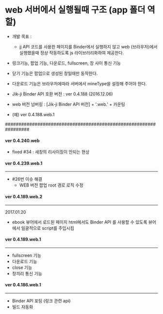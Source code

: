 ﻿# web 서버에서 실행될때 구조 (app 폴더 역할)

* 개발 목표 :
  - jj API 코드를 사용한 페이지를 Binder에서 실행하지 않고 web (브라우저)에서 실행했을때
    정상 작동하도록 js 라이브러리화하여 제공한다.
* 링크기능, 팝업 기능, 다운로드, fullscreen, 창 사이 통신 기능
* 닫기 기능은 팝업으로 생성된 창일때만 동작한다.
* 다운로드 기능은 브라우저에따라 서버에서 mineType을 설정해 주어야 한다.

* Jik-ji Binder API 호환 버전 :  ver 0.4.188 (2016.12.06)
* web 버전 넘버링 : [Jik-ji Binder API 버전] + '.web.' + 카운팅
 - (예) ver 0.4.188.web.1

#################################################################

#### ver 0.4.240.web

* fixed #34 : 새창의 리사이징이 안되는 현상

#### ver 0.4.239.web.1
------------------------------

* #26번 이슈 해결
  - WEB 버전 팝업 root 경로 로직 수정

#### ver 0.4.189.web.2
------------------------------
2017.01.20
* ebook 뷰어에서 로드된 페이지 html에서도 Binder API 를 사용할 수 있도록
  뷰어에서 일괄적으로 script를 주입시킴

#### ver 0.4.189.web.1
------------------------------

* fullscreen 기능
* 다운로드 기능
* close 기능
* 창끼리 통신 기능

#### ver 0.4.186.web.1
------------------------------

* Binder API 포팅 (링크 관련 api)
* 빌드 자동화